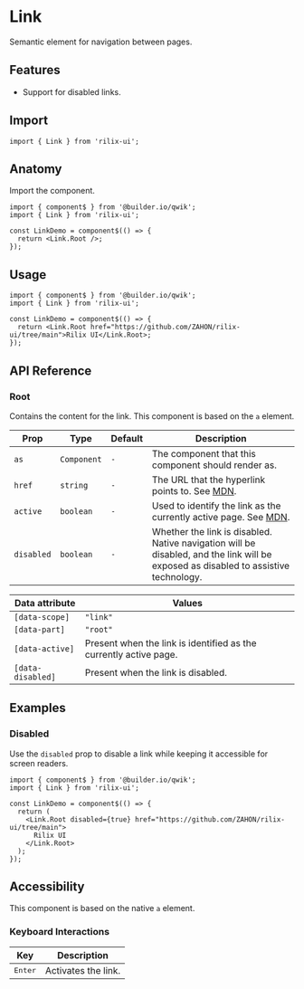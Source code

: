 # Link

Semantic element for navigation between pages.

## Features

- Support for disabled links.

## Import

```tsx
import { Link } from 'rilix-ui';
```

## Anatomy

Import the component.

```tsx
import { component$ } from '@builder.io/qwik';
import { Link } from 'rilix-ui';

const LinkDemo = component$(() => {
  return <Link.Root />;
});
```

## Usage

```tsx
import { component$ } from '@builder.io/qwik';
import { Link } from 'rilix-ui';

const LinkDemo = component$(() => {
  return <Link.Root href="https://github.com/ZAHON/rilix-ui/tree/main">Rilix UI</Link.Root>;
});
```

## API Reference

### Root

Contains the content for the link. This component is based on the `a` element.

| Prop       | Type        | Default | Description                                                                                                                                                                |
| ---------- | ----------- | ------- | -------------------------------------------------------------------------------------------------------------------------------------------------------------------------- |
| `as`       | `Component` | `-`     | The component that this component should render as.                                                                                                                        |
| `href`     | `string`    | `-`     | The URL that the hyperlink points to. See [MDN](https://developer.mozilla.org/en-US/docs/Web/HTML/Reference/Elements/a#href).                                              |
| `active`   | `boolean`   | `-`     | Used to identify the link as the currently active page. See [MDN](https://developer.mozilla.org/en-US/docs/Web/Accessibility/ARIA/Reference/Attributes/aria-current#page). |
| `disabled` | `boolean`   | `-`     | Whether the link is disabled. Native navigation will be disabled, and the link will be exposed as disabled to assistive technology.                                        |

| Data attribute    | Values                                                            |
| ----------------- | ----------------------------------------------------------------- |
| `[data-scope]`    | `"link"`                                                          |
| `[data-part]`     | `"root"`                                                          |
| `[data-active]`   | Present when the link is identified as the currently active page. |
| `[data-disabled]` | Present when the link is disabled.                                |

## Examples

### Disabled

Use the `disabled` prop to disable a link while keeping it accessible for screen readers.

```tsx
import { component$ } from '@builder.io/qwik';
import { Link } from 'rilix-ui';

const LinkDemo = component$(() => {
  return (
    <Link.Root disabled={true} href="https://github.com/ZAHON/rilix-ui/tree/main">
      Rilix UI
    </Link.Root>
  );
});
```

## Accessibility

This component is based on the native `a` element.

### Keyboard Interactions

| Key              | Description         |
| ---------------- | ------------------- |
| <kbd>Enter</kbd> | Activates the link. |
